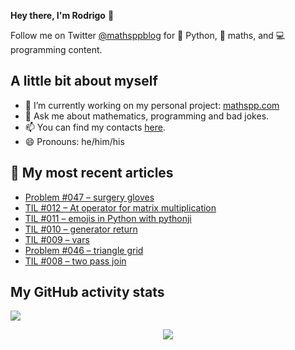 **Hey there, I'm Rodrigo** 👋

Follow me on Twitter [@mathsppblog][twitter] for 🐍 Python, 🧠 maths, and 💻 programming content.


## A little bit about myself

- 🔭 I’m currently working on my personal project: [mathspp.com](https://mathspp.com)
- 💬 Ask me about mathematics, programming and bad jokes.
- 📫 You can find my contacts [here](https://mathspp.com/about#contacts).
- 😄 Pronouns: he/him/his


## 📖 My most recent articles

<!-- BLOG-POST-LIST:START -->
- [Problem #047 – surgery gloves](https://mathspp.com/blog/problems/surgery-gloves)
- [TIL #012 – At operator for matrix multiplication](https://mathspp.com/blog/til/012)
- [TIL #011 – emojis in Python with pythonji](https://mathspp.com/blog/til/011)
- [TIL #010 – generator return](https://mathspp.com/blog/til/010)
- [TIL #009 – vars](https://mathspp.com/blog/til/009)
- [Problem #046 – triangle grid](https://mathspp.com/blog/problems/triangle-grid)
- [TIL #008 – two pass join](https://mathspp.com/blog/til/008)
<!-- BLOG-POST-LIST:END -->


##  My GitHub activity stats

![](https://github-readme-stats.vercel.app/api?username=RojerGS&hide=stars&count_private=true&show_icons=true)

<p align='center'><img src='https://visitor-badge.laobi.icu/badge?page_id=RojerGS'></p>

[twitter]: https://twitter.com/mathsppblog
